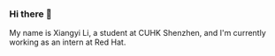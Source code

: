 ### Hi there 👋

My name is Xiangyi Li, a student at CUHK Shenzhen, and I'm currently working as an intern at Red Hat. 

